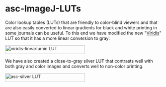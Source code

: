 # asc-ImageJ-LUTs
<p>Color lookup tables (LUTs) that are friendly to color-blind viewers and that are also easily converted to linear gradients for black and white printing in some journals can be useful. To this end we have modified the new &quot;<a href="https://www.youtube.com/watch?v=xAoljeRJ3lU&amp;feature=youtu.be" Title = "Link to a YouTube presentation on the Viridis LUT" >Viridis</a>&quot; LUT so that it has a more linear conversion to gray:</p>
<p><img src="https://fs2.magnet.fsu.edu/~lee/asc/ImageJUtilities/IA_Images/viridis-linearlumin_256x28.png" alt="viridis-linearlumin LUT" width="256" height="28" /> </p><p>We have also created a close-to-gray silver LUT that contrasts well with both gray and color images and converts well to non-color printing.</p>
<p><img src="https://fs2.magnet.fsu.edu/~lee/asc/ImageJUtilities/IA_Images/asc-silver_256x28.png" alt="asc-silver LUT" width="256" height="28" /> </p>
